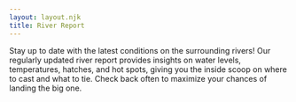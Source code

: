 ```yaml
---
layout: layout.njk
title: River Report
---
```

Stay up to date with the latest conditions on the surrounding rivers! Our regularly updated river report provides insights on water levels, temperatures, hatches, and hot spots, giving you the inside scoop on where to cast and what to tie. Check back often to maximize your chances of landing the big one.